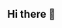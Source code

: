 ## Hi there 👋

<!--
**TheKrishJaisingh/TheKrishJaisingh** is a ✨ _special_ ✨ repository because its `README.md` (this file) appears on your GitHub profile.

Here are some ideas to get you started:

- 🔭 I’m currently working on ... my goals
- 🌱 I’m currently learning ... how to reach my goals
- 👯 I’m looking to collaborate on ... not there yet
- 🤔 I’m looking for help with ... nothing yet
- 💬 Ask me about ... anything I am knowledgeable about
- 📫 How to reach me: ... Github
- 😄 Pronouns: ... he/him
- ⚡ Fun fact: ... I play basketball 
-->
